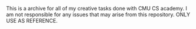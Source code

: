 This is a archive for all of my creative tasks done with CMU CS academy.
I am not responsible for any issues that may arise from this repository.
ONLY USE AS REFERENCE.
